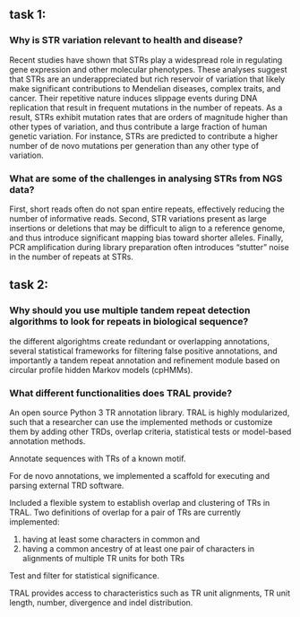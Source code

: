 ## task 1:

### Why is STR variation relevant to health and disease?

Recent studies have shown that STRs play a widespread role in regulating gene expression and other molecular phenotypes. These analyses suggest that STRs are 
an underappreciated but rich reservoir of variation that likely make significant contributions to Mendelian diseases, complex traits, and cancer.
Their repetitive nature induces slippage events during DNA replication that result in frequent mutations in the number of repeats. 
As a result, STRs exhibit mutation rates that are orders of magnitude higher than other types of variation, and thus contribute 
a large fraction of human genetic variation.
For instance, STRs are predicted to contribute a higher number of de novo mutations per generation than any other type of variation.


### What are some of the challenges in analysing STRs from NGS data? 

First, short reads often do not span entire repeats, effectively reducing the number of informative reads. 
Second, STR variations present as large insertions or deletions that may be difficult to align to a reference genome, 
and thus introduce significant mapping bias toward shorter alleles. 
Finally, PCR amplification during library preparation often introduces “stutter” noise in the number of repeats at STRs.


## task 2:

### Why should you use multiple tandem repeat detection algorithms to look for repeats in biological sequence?

the different algorightms create redundant or overlapping annotations, several statistical frameworks for filtering false positive annotations, 
and importantly a tandem repeat annotation and refinement module based on circular profile hidden Markov models (cpHMMs).



### What different functionalities does TRAL provide?

An open source Python 3 TR annotation library. TRAL is highly modularized, such that a researcher can use the implemented methods or customize 
them by adding other TRDs, overlap criteria, statistical tests or model-based annotation methods.

Annotate sequences with TRs of a known motif.

For de novo annotations, we implemented a scaffold for executing and parsing external TRD software.

Included a flexible system to establish overlap and clustering of TRs in TRAL. Two definitions of overlap for a pair of TRs are currently implemented: 
  1. having at least some characters in common and 
  2. having a common ancestry of at least one pair of characters in alignments of multiple TR units for both TRs

Test and filter for statistical significance.

TRAL provides access to characteristics such as TR unit alignments, TR unit length, number, divergence and indel distribution.



